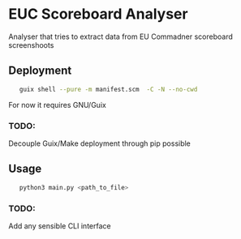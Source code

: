 
# EUC Scoreboard Analyser

Analyser that tries to extract data from EU Commadner scoreboard screenshoots

## Deployment
```bash
   guix shell --pure -m manifest.scm  -C -N --no-cwd
```
For now it requires GNU/Guix
### TODO:
Decouple Guix/Make deployment through pip possible

## Usage
```bash
   python3 main.py <path_to_file>
```

### TODO:
Add any sensible CLI interface